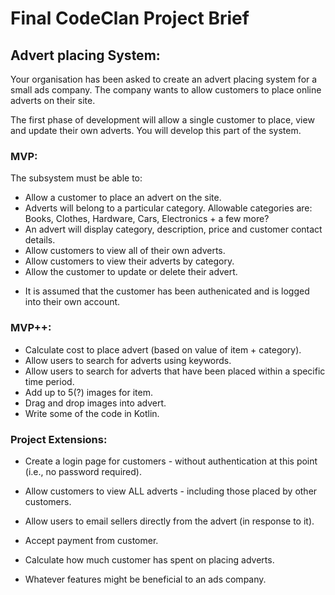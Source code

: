 
# Final CodeClan Project Brief

## Advert placing System:
Your organisation has been asked to create an advert placing system for a small ads company. The company wants to allow customers to place online adverts on their site. 

The first phase of development will allow a single customer to place, view and update their own adverts. You will develop this part of the system.


### MVP:
The subsystem must be able to:

- Allow a customer to place an advert on the site.
- Adverts will belong to a particular category. Allowable categories are: Books, Clothes, Hardware, Cars, Electronics + a few more?
- An advert will display category, description, price and customer contact details.
- Allow customers to view all of their own adverts.
- Allow customers to view their adverts by category.
- Allow the customer to update or delete their advert.

* It is assumed that the customer has been authenicated and is logged into their own account.


### MVP++:
- Calculate cost to place advert (based on value of item + category).
- Allow users to search for adverts using keywords.
- Allow users to search for adverts that have been placed within a specific time period.
- Add up to 5(?) images for item.
- Drag and drop images into advert.
- Write some of the code in Kotlin.



### Project Extensions:

- Create a login page for customers - without authentication at this point (i.e., no password required).
- Allow customers to view ALL adverts - including those placed by other customers.
- Allow users to email sellers directly from the advert (in response to it).
- Accept payment from customer.
- Calculate how much customer has spent on placing adverts.

- Whatever features might be beneficial to an ads company.